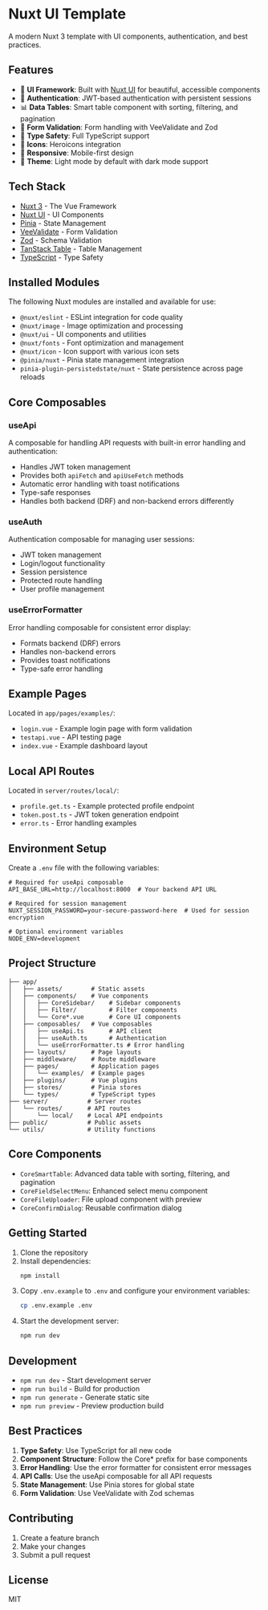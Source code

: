 # Nuxt UI Template

A modern Nuxt 3 template with UI components, authentication, and best practices.

## Features

- 🎨 **UI Framework**: Built with [Nuxt UI](https://ui.nuxt.com/) for beautiful, accessible components
- 🔐 **Authentication**: JWT-based authentication with persistent sessions
- 📊 **Data Tables**: Smart table component with sorting, filtering, and pagination
- 📝 **Form Validation**: Form handling with VeeValidate and Zod
- 🎯 **Type Safety**: Full TypeScript support
- 🎨 **Icons**: Heroicons integration
- 📱 **Responsive**: Mobile-first design
- 🎨 **Theme**: Light mode by default with dark mode support

## Tech Stack

- [Nuxt 3](https://nuxt.com/) - The Vue Framework
- [Nuxt UI](https://ui.nuxt.com/) - UI Components
- [Pinia](https://pinia.vuejs.org/) - State Management
- [VeeValidate](https://vee-validate.logaretm.com/) - Form Validation
- [Zod](https://zod.dev/) - Schema Validation
- [TanStack Table](https://tanstack.com/table) - Table Management
- [TypeScript](https://www.typescriptlang.org/) - Type Safety

## Installed Modules

The following Nuxt modules are installed and available for use:

- `@nuxt/eslint` - ESLint integration for code quality
- `@nuxt/image` - Image optimization and processing
- `@nuxt/ui` - UI components and utilities
- `@nuxt/fonts` - Font optimization and management
- `@nuxt/icon` - Icon support with various icon sets
- `@pinia/nuxt` - Pinia state management integration
- `pinia-plugin-persistedstate/nuxt` - State persistence across page reloads

## Core Composables

### useApi

A composable for handling API requests with built-in error handling and authentication:

- Handles JWT token management
- Provides both `apiFetch` and `apiUseFetch` methods
- Automatic error handling with toast notifications
- Type-safe responses
- Handles both backend (DRF) and non-backend errors differently

### useAuth

Authentication composable for managing user sessions:

- JWT token management
- Login/logout functionality
- Session persistence
- Protected route handling
- User profile management

### useErrorFormatter

Error handling composable for consistent error display:

- Formats backend (DRF) errors
- Handles non-backend errors
- Provides toast notifications
- Type-safe error handling

## Example Pages

Located in `app/pages/examples/`:

- `login.vue` - Example login page with form validation
- `testapi.vue` - API testing page
- `index.vue` - Example dashboard layout

## Local API Routes

Located in `server/routes/local/`:

- `profile.get.ts` - Example protected profile endpoint
- `token.post.ts` - JWT token generation endpoint
- `error.ts` - Error handling examples

## Environment Setup

Create a `.env` file with the following variables:

```
# Required for useApi composable
API_BASE_URL=http://localhost:8000  # Your backend API URL

# Required for session management
NUXT_SESSION_PASSWORD=your-secure-password-here  # Used for session encryption

# Optional environment variables
NODE_ENV=development
```

## Project Structure

```
├── app/
│   ├── assets/        # Static assets
│   ├── components/    # Vue components
│   │   ├── CoreSidebar/    # Sidebar components
│   │   ├── Filter/         # Filter components
│   │   └── Core*.vue       # Core UI components
│   ├── composables/   # Vue composables
│   │   ├── useApi.ts       # API client
│   │   ├── useAuth.ts      # Authentication
│   │   └── useErrorFormatter.ts # Error handling
│   ├── layouts/       # Page layouts
│   ├── middleware/    # Route middleware
│   ├── pages/         # Application pages
│   │   └── examples/  # Example pages
│   ├── plugins/       # Vue plugins
│   ├── stores/        # Pinia stores
│   └── types/         # TypeScript types
├── server/           # Server routes
│   └── routes/       # API routes
│       └── local/    # Local API endpoints
├── public/           # Public assets
└── utils/            # Utility functions
```

## Core Components

- `CoreSmartTable`: Advanced data table with sorting, filtering, and pagination
- `CoreFieldSelectMenu`: Enhanced select menu component
- `CoreFileUploader`: File upload component with preview
- `CoreConfirmDialog`: Reusable confirmation dialog

## Getting Started

1. Clone the repository
2. Install dependencies:
   ```bash
   npm install
   ```
3. Copy `.env.example` to `.env` and configure your environment variables:
   ```bash
   cp .env.example .env
   ```
4. Start the development server:
   ```bash
   npm run dev
   ```

## Development

- `npm run dev` - Start development server
- `npm run build` - Build for production
- `npm run generate` - Generate static site
- `npm run preview` - Preview production build

## Best Practices

1. **Type Safety**: Use TypeScript for all new code
2. **Component Structure**: Follow the Core\* prefix for base components
3. **Error Handling**: Use the error formatter for consistent error messages
4. **API Calls**: Use the useApi composable for all API requests
5. **State Management**: Use Pinia stores for global state
6. **Form Validation**: Use VeeValidate with Zod schemas

## Contributing

1. Create a feature branch
2. Make your changes
3. Submit a pull request

## License

MIT
